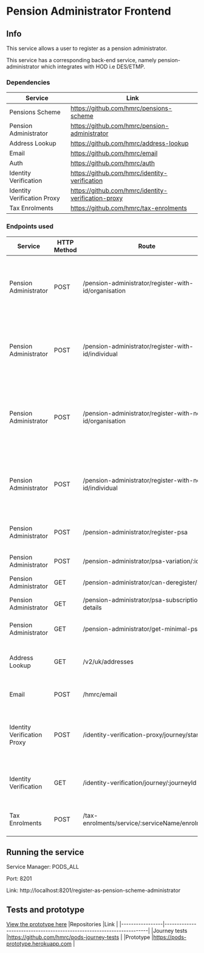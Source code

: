 # Pension Administrator Frontend 

## Info

This service allows a user to register as a pension administrator.

This service has a corresponding back-end service, namely pension-administrator which integrates with HOD i.e DES/ETMP.
 
### Dependencies

|Service                      |Link                                                             |
|-----------------------|-----------------------------------------------------------------|
|Pensions Scheme        |https://github.com/hmrc/pensions-scheme                          |
|Pension Administrator  |https://github.com/hmrc/pension-administrator                    |
|Address Lookup         |https://github.com/hmrc/address-lookup                           |
|Email                  |https://github.com/hmrc/email                                    |
|Auth                   |https://github.com/hmrc/auth                                     |
|Identity Verification  |https://github.com/hmrc/identity-verification                    |
|Identity Verification Proxy |https://github.com/hmrc/identity-verification-proxy                    |
|Tax Enrolments         |https://github.com/hmrc/tax-enrolments                           |

### Endpoints used   

|Service                | HTTP Method | Route | Purpose
|-----------------------|-------------|-----------------------------------------------------------|----------------------------------------------------------------------|
|Pension Administrator     | POST        | /pension-administrator/register-with-id/organisation        | Returns the Business Partner Record for an organisation from ETMP based on the UTR                                        |
|Pension Administrator     | POST        | /pension-administrator/register-with-id/individual        | Returns the Business Partner Record for an individual based on the NINO/UTR from ETMP                                        |
|Pension Administrator     | POST        | /pension-administrator/register-with-no-id/organisation        | Registers an organisation on ETMP who does not have a UTR. Typically this will be a non- UK organisation                                        |
|Pension Administrator     | POST        | /pension-administrator/register-with-no-id/individual        | Registers an individual on ETMP who does not have a UTR/NINO. Typically this will be a non- UK individual                                        |
|Pension Administrator     | POST        | /pension-administrator/register-psa        | Subscribe a pension scheme administrator                                        |
|Pension Administrator     | POST        | /pension-administrator/psa-variation/:id        | Update PSA Subscription Details                                        |
|Pension Administrator     | GET        | /pension-administrator/can-deregister/:id        | Can de register a PSA                                        |
|Pension Administrator     | GET        | /pension-administrator/psa-subscription-details        | Returns PSA Subscription Details                                        |
|Pension Administrator     | GET        | /pension-administrator/get-minimal-psa        | Returns PSA minimal Details                                        |
|Address Lookup         | GET         | /v2/uk/addresses                                          | Returns a list of addresses that match a given postcode              | 
|Email                  | POST        | /hmrc/email                                               | Sends an email to an email address                                   | 
|Identity Verification Proxy                 | POST        | /identity-verification-proxy/journey/start                                               | Store IV Journey Data and generates a link that can be used to start IV Process                                   | 
|Identity Verification                 | GET        | /identity-verification/journey/:journeyId                                               | Return the journey data e.g NINO for the given journey id                                   | 
|Tax Enrolments                 | POST        | /tax-enrolments/service/:serviceName/enrolment                                               | Enrols a user synchronously for a given service name                                 | 

## Running the service

Service Manager: PODS_ALL

Port: 8201

Link: http://localhost:8201/register-as-pension-scheme-administrator

## Tests and prototype

[View the prototype here](https://pods-prototype.herokuapp.com)
|Repositories     |Link                                                                   |
|-----------------|-----------------------------------------------------------------------|
|Journey tests    |https://github.com/hmrc/pods-journey-tests                             |
|Prototype        |https://pods-prototype.herokuapp.com                                   |
